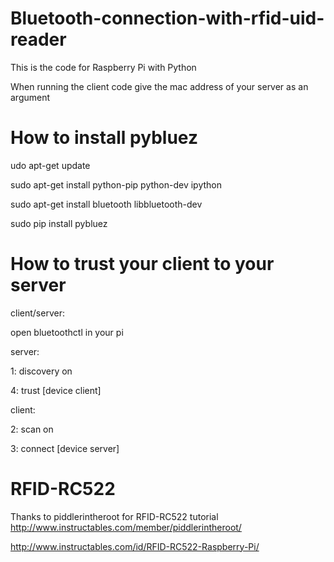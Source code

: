 # Bluetooth-connection-with-rfid-uid-reader

This is the code for Raspberry Pi with Python

When running the client code give the mac address of your server as an argument

# How to install pybluez

udo apt-get update

sudo apt-get install python-pip python-dev ipython

sudo apt-get install bluetooth libbluetooth-dev

sudo pip install pybluez

# How to trust your client to your server

client/server:

open bluetoothctl in your pi

server:

1: discovery on

4: trust [device client]

client:

2: scan on

3: connect [device server]

# RFID-RC522

Thanks to piddlerintheroot for RFID-RC522 tutorial http://www.instructables.com/member/piddlerintheroot/

http://www.instructables.com/id/RFID-RC522-Raspberry-Pi/
